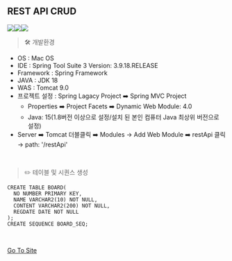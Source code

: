 ## REST API CRUD
<img src="https://camo.githubusercontent.com/5a3766cb85679609350d1f7d02015c8aabc8270f10db3557367f0cecd4016af8/68747470733a2f2f696d672e736869656c64732e696f2f62616467652f4c616e67756167652d4a6176612d677265656e3f7374796c653d666c6174" data-canonical-src="https://img.shields.io/badge/Language-Java-green?style=flat" style="max-width: 100%;"><img src="https://img.shields.io/badge/DB-ORACLE-yellow" data-canonical-src="https://img.shields.io/badge/Platform-AWS-blue?style=flat" style="max-width: 100%;"><img src="https://camo.githubusercontent.com/7be8cf874ff520c83747483ddfa44ef93b0a1d4b2398fb885f73cbec9bbb901d/68747470733a2f2f696d672e736869656c64732e696f2f62616467652f506c6174666f726d2d4157532d626c75653f7374796c653d666c6174" data-canonical-src="https://img.shields.io/badge/Platform-AWS-blue?style=flat" style="max-width: 100%;">

> 🛠 개발환경
- OS : Mac OS
- IDE : Spring Tool Suite 3 Version: 3.9.18.RELEASE
- Framework : Spring Framework
- JAVA : JDK 18
- WAS : Tomcat 9.0
- 프로젝트 설정 : Spring Lagacy Project ➡️ Spring MVC Project 
  - Properties ➡️ Project Facets ➡️ Dynamic Web Module: 4.0
  - Java: 15(1.8버전 이상으로 설정/설치 된 본인 컴퓨터 Java 최상위 버전으로 설정) 
- Server ➡️ Tomcat 더블클릭 ➡️ Modules → Add Web Module ➡️ restApi 클릭 → path: '/restApi'

<br>

> ✏️ 테이블 및 시퀀스 생성

``` 
CREATE TABLE BOARD(
  NO NUMBER PRIMARY KEY,
  NAME VARCHAR2(10) NOT NULL,
  CONTENT VARCHAR2(200) NOT NULL,
  REGDATE DATE NOT NULL
);
CREATE SEQUENCE BOARD_SEQ;
```

<br>

[Go To Site](http://ec2-3-37-163-105.ap-northeast-2.compute.amazonaws.com/restApi/board)
